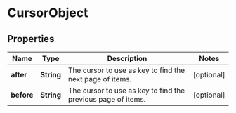 

# CursorObject

## Properties

Name | Type | Description | Notes
------------ | ------------- | ------------- | -------------
**after** | **String** | The cursor to use as key to find the next page of items. |  [optional]
**before** | **String** | The cursor to use as key to find the previous page of items. |  [optional]



